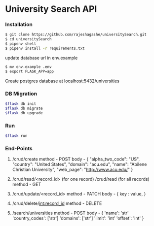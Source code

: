 # University Search API


### Installation


```sh
$ git clone https://github.com/rajeshagashe/universitySearch.git
$ cd universitySearch
$ pipenv shell
$ pipenv install -r requirements.txt
```
update database url in env.example
```sh
$ mv env.example .env
$ export FLASK_APP=app

```

Create postgres database at localhost:5432/universities
### DB Migration
```sh
$flask db init
$flask db migrate
$flask db upgrade
```
### Run

```sh
$flask run
```

### End-Points

1. /crud/create
    method - POST
    body - {
"alpha_two_code": "US",
"country": "United States",
"domain": "acu.edu",
"name": "Abilene Christian University",
"web_page": "http://www.acu.edu/"
}

2. /crud/read/<record_id>  (for one record)
/crud/read  (for all records)
method - GET

3. /crud/update/<record_id> 
method - PATCH
body - {
    key : value,
}

4. /crud/delete/<int:record_id>
method - DELETE

5. /search/universities
 method - POST
 body - {
'name': 'str'
'country_codes': ['str']
'domains': ['str']
'limit': 'int'
'offset': 'int'
}
